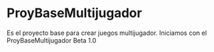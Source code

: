 # ProyBaseMultijugador
Es el proyecto base para crear juegos multijugador.
Iniciamos con el ProyBaseMultijugador Beta 1.0
